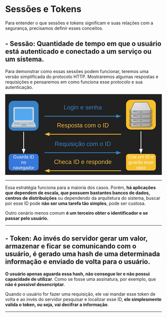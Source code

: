 # Sessões e Tokens

Para entender o que sessões e tokens significam e suas relações com a segurança, precisamos definir esses conceitos.

## - Sessão: **Quantidade de tempo em que o usuário está autenticado e conectado a um serviço ou um sistema**.

Para demonstrar como essas sessões podem funcionar, teremos uma versão simplificada do protocolo HTTP. Mostraremos algumas respostas e requisições e pensaremos em como funciona esse protocolo e sua autenticação.

<img src="../../.github/sessionsToken.png">

---

Essa estratégia funciona para a maioria dos casos. Porém, **há aplicações que dependem de escala, que possuem bastantes bancos de dados, centros de distribuições** ou dependendo da arquitetura do sistema, buscar por esse ID pode **não ser uma tarefa tão simples**, pode ser custosa.

Outro cenário menos comum **é um terceiro obter o identificador e se passar pelo usuário.**

---

## - Token: Ao invés do servidor gerar um valor, armazenar e ficar se comunicando com o usuário, **é gerado uma hash de uma determinada informação e enviado de volta para o usuário.**


**O usuário apenas aguarda essa hash, não consegue ler e não possui capacidade de utilizar**. Como se fosse uma assinatura, por exemplo, que **não é possível desencriptar**. 

Quando o usuário for fazer uma requisição, ele vai mandar esse token de volta e ao invés do servidor pesquisar e localizar esse ID, **ele simplesmente valida o token, ou seja, vai decifrar a informação**.

---
